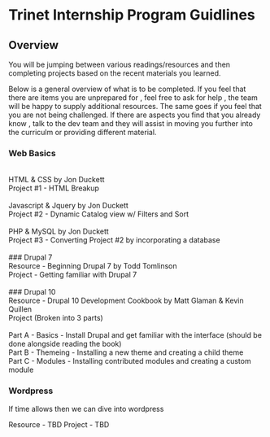 # Trinet Internship Program Guidlines

## Overview

You will be jumping between various readings/resources and then completing projects based on the recent materials you learned. 

Below is a general overview of what is to be completed. If you feel that there are items you are unprepared for , feel free to ask for help , the team will be happy to supply additional resources. The same goes if you feel that you are not being challenged. If there are aspects you find that you already know , talk to the dev team and they will assist in moving you further into the curriculm or providing different material. 

### Web Basics
<br />
HTML & CSS by Jon Duckett<br />
Project #1 - HTML Breakup<br />

<br />
Javascript & Jquery by Jon Duckett<br />
Project #2 - Dynamic Catalog view w/ Filters and Sort<br />

<br />
PHP & MySQL by Jon Duckett<br />
Project #3 - Converting Project #2 by incorporating a database<br />

<br />
### Drupal 7 
<br />
Resource - Beginning Drupal 7 by Todd Tomlinson<br />
Project - Getting familiar with Drupal 7<br />

<br />
### Drupal 10
<br />
Resource - Drupal 10 Development Cookbook by Matt Glaman & Kevin Quillen<br />
Project (Broken into 3 parts)<br />

<br />
Part A - Basics - Install Drupal and get familiar with the interface (should be done alongside reading the book)<br />
Part B - Themeing - Installing a new theme and creating a child theme<br />
Part C - Modules - Installing contributed modules and creating a custom module<br />

### Wordpress

If time allows then we can dive into wordpress

Resource - TBD
Project - TBD
